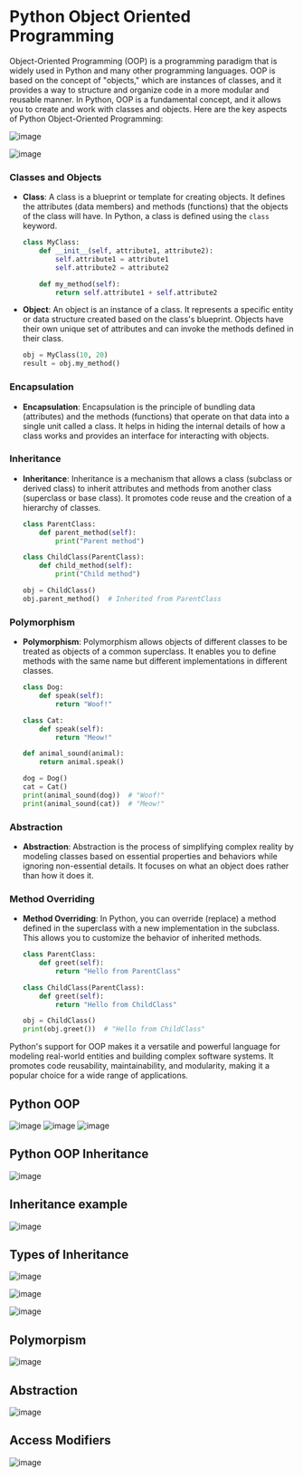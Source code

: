 # Python Object Oriented Programming
Object-Oriented Programming (OOP) is a programming paradigm that is widely used in Python and many other programming languages. OOP is based on the concept of "objects," which are instances of classes, and it provides a way to structure and organize code in a more modular and reusable manner. In Python, OOP is a fundamental concept, and it allows you to create and work with classes and objects. Here are the key aspects of Python Object-Oriented Programming:

![image](https://github.com/ARUNRGAGILITY/python_foundations_course/assets/96728746/5ebb8fa2-8036-4c1d-a505-9d995381478f)

![image](https://github.com/ARUNRGAGILITY/python_foundations_course/assets/96728746/bac25860-c4ef-42fd-b8da-d080bce8b0d1)

### Classes and Objects

- **Class**: A class is a blueprint or template for creating objects. It defines the attributes (data members) and methods (functions) that the objects of the class will have. In Python, a class is defined using the `class` keyword.

    ```python
    class MyClass:
        def __init__(self, attribute1, attribute2):
            self.attribute1 = attribute1
            self.attribute2 = attribute2

        def my_method(self):
            return self.attribute1 + self.attribute2
    ```

- **Object**: An object is an instance of a class. It represents a specific entity or data structure created based on the class's blueprint. Objects have their own unique set of attributes and can invoke the methods defined in their class.

    ```python
    obj = MyClass(10, 20)
    result = obj.my_method()
    ```

### Encapsulation

- **Encapsulation**: Encapsulation is the principle of bundling data (attributes) and the methods (functions) that operate on that data into a single unit called a class. It helps in hiding the internal details of how a class works and provides an interface for interacting with objects.

### Inheritance

- **Inheritance**: Inheritance is a mechanism that allows a class (subclass or derived class) to inherit attributes and methods from another class (superclass or base class). It promotes code reuse and the creation of a hierarchy of classes.

    ```python
    class ParentClass:
        def parent_method(self):
            print("Parent method")

    class ChildClass(ParentClass):
        def child_method(self):
            print("Child method")

    obj = ChildClass()
    obj.parent_method()  # Inherited from ParentClass
    ```

### Polymorphism

- **Polymorphism**: Polymorphism allows objects of different classes to be treated as objects of a common superclass. It enables you to define methods with the same name but different implementations in different classes.

    ```python
    class Dog:
        def speak(self):
            return "Woof!"

    class Cat:
        def speak(self):
            return "Meow!"

    def animal_sound(animal):
        return animal.speak()

    dog = Dog()
    cat = Cat()
    print(animal_sound(dog))  # "Woof!"
    print(animal_sound(cat))  # "Meow!"
    ```

### Abstraction

- **Abstraction**: Abstraction is the process of simplifying complex reality by modeling classes based on essential properties and behaviors while ignoring non-essential details. It focuses on what an object does rather than how it does it.

### Method Overriding

- **Method Overriding**: In Python, you can override (replace) a method defined in the superclass with a new implementation in the subclass. This allows you to customize the behavior of inherited methods.

    ```python
    class ParentClass:
        def greet(self):
            return "Hello from ParentClass"

    class ChildClass(ParentClass):
        def greet(self):
            return "Hello from ChildClass"

    obj = ChildClass()
    print(obj.greet())  # "Hello from ChildClass"
    ```

Python's support for OOP makes it a versatile and powerful language for modeling real-world entities and building complex software systems. It promotes code reusability, maintainability, and modularity, making it a popular choice for a wide range of applications.

## Python OOP 
![image](https://github.com/ARUNRGAGILITY/python_foundations_course/assets/96728746/de29ca79-6f8f-497e-8d3b-f3e3006ca185)
![image](https://github.com/ARUNRGAGILITY/python_foundations_course/assets/96728746/32988780-38e8-4290-93f3-207d0aac02bc)
![image](https://github.com/ARUNRGAGILITY/python_foundations_course/assets/96728746/cb58debb-4639-4bd2-b6bd-cca49940d77f)


## Python OOP Inheritance

![image](https://github.com/ARUNRGAGILITY/python_foundations_course/assets/96728746/0f9d7f5b-2acc-4add-8a5f-68a8eb3dccf1)

## Inheritance example
![image](https://github.com/ARUNRGAGILITY/python_foundations_course/assets/96728746/573b5496-b3d1-40a3-8fb5-be67adc5e296)
    

## Types of Inheritance 
![image](https://github.com/ARUNRGAGILITY/python_foundations_course/assets/96728746/2da08b75-2c4c-4f6a-80ee-a1630ff1ba0d)

![image](https://github.com/ARUNRGAGILITY/python_foundations_course/assets/96728746/fe85b614-ca1e-4823-8648-7b6df48245da)

![image](https://github.com/ARUNRGAGILITY/python_foundations_course/assets/96728746/39a59931-ac61-4f77-8f9e-8ed1ee901ead)

## Polymorpism

![image](https://github.com/ARUNRGAGILITY/python_foundations_course/assets/96728746/31780b03-e88f-44d8-8a5f-16eeafaaafef)

## Abstraction 

![image](https://github.com/ARUNRGAGILITY/python_foundations_course/assets/96728746/f1a921c0-6db8-4fce-a40d-851a6674f072)

## Access Modifiers 

![image](https://github.com/ARUNRGAGILITY/python_foundations_course/assets/96728746/d0a34e1d-c0e3-440f-ab77-3a6e8ff1b94b)






